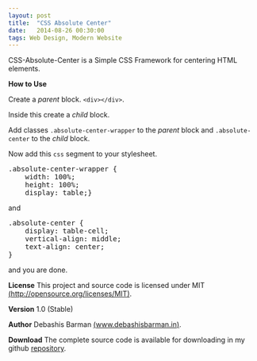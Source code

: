 ```yaml
---
layout: post
title:  "CSS Absolute Center"
date:   2014-08-26 00:30:00
tags: Web Design, Modern Website
---
```

CSS-Absolute-Center is a Simple CSS Framework for centering HTML elements.

**How to Use**

Create a _parent_ block.
`<div></div>`.

Inside this create a _child_ block.

Add classes `.absolute-center-wrapper` to the _parent_ block and `.absolute-center` to the _child_ block.

Now add this `css` segment to your stylesheet.
<pre>
.absolute-center-wrapper {
	width: 100%;
	height: 100%;
	display: table;}
</pre>
and
<pre>
.absolute-center {
	display: table-cell;
	vertical-align: middle;
	text-align: center;
}
</pre>
and you are done.

**License**
This project and source code is licensed under MIT [(http://opensource.org/licenses/MIT)](http://opensource.org/licenses/MIT).

**Version**
1.0 (Stable)

**Author**
Debashis Barman [(www.debashisbarman.in)](http://www.debashisbarman.in).

**Download**
The complete source code is available for downloading in my github [repository](https://www.github.com/debashisbarman/css-absolute-center).
